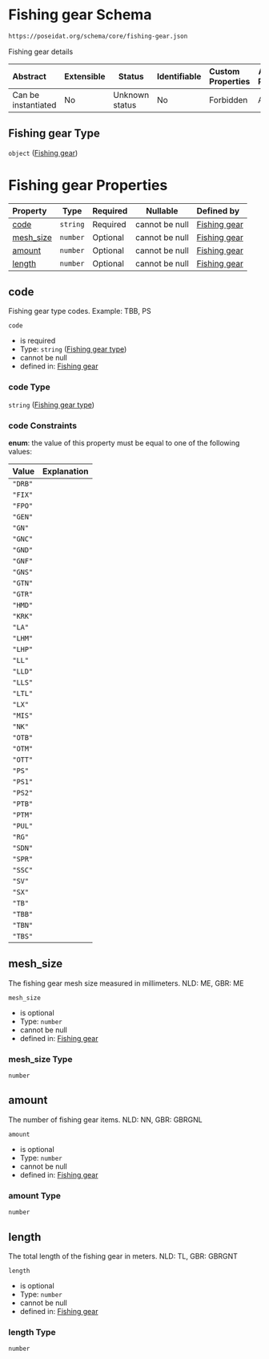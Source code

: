 # Fishing gear Schema

```txt
https://poseidat.org/schema/core/fishing-gear.json
```

Fishing gear details


| Abstract            | Extensible | Status         | Identifiable | Custom Properties | Additional Properties | Access Restrictions | Defined In                                                                 |
| :------------------ | ---------- | -------------- | ------------ | :---------------- | --------------------- | ------------------- | -------------------------------------------------------------------------- |
| Can be instantiated | No         | Unknown status | No           | Forbidden         | Allowed               | none                | [fishing-gear.json](schemas/core/fishing-gear.json "open original schema") |

## Fishing gear Type

`object` ([Fishing gear](fishing-gear.md))

# Fishing gear Properties

| Property                | Type     | Required | Nullable       | Defined by                                                                                                                                   |
| :---------------------- | -------- | -------- | -------------- | :------------------------------------------------------------------------------------------------------------------------------------------- |
| [code](#code)           | `string` | Required | cannot be null | [Fishing gear](fishing-gear-properties-fishing-gear-type.md "https&#x3A;//poseidat.org/schema/enum/fishing-gear-type.json#/properties/code") |
| [mesh_size](#mesh_size) | `number` | Optional | cannot be null | [Fishing gear](fishing-gear-properties-mesh_size.md "https&#x3A;//poseidat.org/schema/core/fishing-gear.json#/properties/mesh_size")         |
| [amount](#amount)       | `number` | Optional | cannot be null | [Fishing gear](fishing-gear-properties-amount.md "https&#x3A;//poseidat.org/schema/core/fishing-gear.json#/properties/amount")               |
| [length](#length)       | `number` | Optional | cannot be null | [Fishing gear](fishing-gear-properties-length.md "https&#x3A;//poseidat.org/schema/core/fishing-gear.json#/properties/length")               |

## code

Fishing gear type codes. Example: TBB, PS


`code`

-   is required
-   Type: `string` ([Fishing gear type](fishing-gear-properties-fishing-gear-type.md))
-   cannot be null
-   defined in: [Fishing gear](fishing-gear-properties-fishing-gear-type.md "https&#x3A;//poseidat.org/schema/enum/fishing-gear-type.json#/properties/code")

### code Type

`string` ([Fishing gear type](fishing-gear-properties-fishing-gear-type.md))

### code Constraints

**enum**: the value of this property must be equal to one of the following values:

| Value   | Explanation |
| :------ | ----------- |
| `"DRB"` |             |
| `"FIX"` |             |
| `"FPO"` |             |
| `"GEN"` |             |
| `"GN"`  |             |
| `"GNC"` |             |
| `"GND"` |             |
| `"GNF"` |             |
| `"GNS"` |             |
| `"GTN"` |             |
| `"GTR"` |             |
| `"HMD"` |             |
| `"KRK"` |             |
| `"LA"`  |             |
| `"LHM"` |             |
| `"LHP"` |             |
| `"LL"`  |             |
| `"LLD"` |             |
| `"LLS"` |             |
| `"LTL"` |             |
| `"LX"`  |             |
| `"MIS"` |             |
| `"NK"`  |             |
| `"OTB"` |             |
| `"OTM"` |             |
| `"OTT"` |             |
| `"PS"`  |             |
| `"PS1"` |             |
| `"PS2"` |             |
| `"PTB"` |             |
| `"PTM"` |             |
| `"PUL"` |             |
| `"RG"`  |             |
| `"SDN"` |             |
| `"SPR"` |             |
| `"SSC"` |             |
| `"SV"`  |             |
| `"SX"`  |             |
| `"TB"`  |             |
| `"TBB"` |             |
| `"TBN"` |             |
| `"TBS"` |             |

## mesh_size

The fishing gear mesh size measured in millimeters. NLD: ME, GBR: ME


`mesh_size`

-   is optional
-   Type: `number`
-   cannot be null
-   defined in: [Fishing gear](fishing-gear-properties-mesh_size.md "https&#x3A;//poseidat.org/schema/core/fishing-gear.json#/properties/mesh_size")

### mesh_size Type

`number`

## amount

The number of fishing gear items. NLD: NN, GBR: GBRGNL


`amount`

-   is optional
-   Type: `number`
-   cannot be null
-   defined in: [Fishing gear](fishing-gear-properties-amount.md "https&#x3A;//poseidat.org/schema/core/fishing-gear.json#/properties/amount")

### amount Type

`number`

## length

The total length of the fishing gear in meters. NLD: TL, GBR: GBRGNT


`length`

-   is optional
-   Type: `number`
-   cannot be null
-   defined in: [Fishing gear](fishing-gear-properties-length.md "https&#x3A;//poseidat.org/schema/core/fishing-gear.json#/properties/length")

### length Type

`number`
